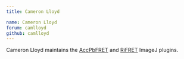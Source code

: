 ```yaml
---
title: Cameron Lloyd

name: Cameron Lloyd
forum: camlloyd
github: camlloyd
---
```


Cameron Lloyd maintains the [AccPbFRET](/plugins/accpbfret) and [RiFRET](/plugins/rifret) ImageJ plugins.
